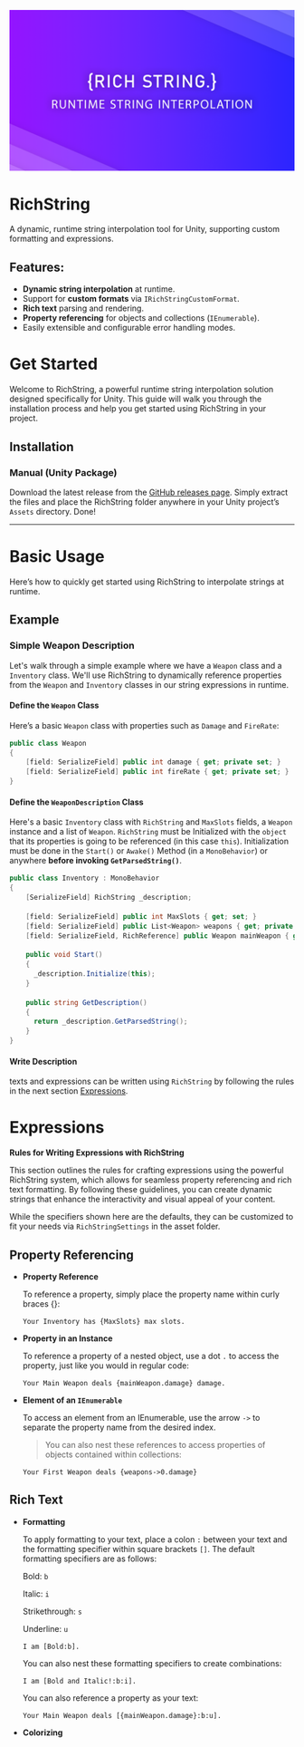 ![RichString](Docs/Images/RichStringBanner.png)
# RichString
 A dynamic, runtime string interpolation tool for Unity, supporting custom formatting and expressions.
 ## Features:
- **Dynamic string interpolation** at runtime.
- Support for **custom formats** via `IRichStringCustomFormat`.
- **Rich text** parsing and rendering.
- **Property referencing** for objects and collections (`IEnumerable`).
- Easily extensible and configurable error handling modes.

# Get Started
 Welcome to RichString, a powerful runtime string interpolation solution designed specifically for Unity. This guide will walk you through the installation process and help you get started using RichString in your project.
## Installation
### Manual (Unity Package)
 Download the latest release from the [GitHub releases page](https://github.com/AAuraDev/RichString/releases). Simply extract the files and place the RichString folder anywhere in your Unity project’s `Assets` directory. Done!
 
 ---
 
# Basic Usage
Here’s how to quickly get started using RichString to interpolate strings at runtime.
## Example
### Simple Weapon Description
Let's walk through a simple example where we have a `Weapon` class and a `Inventory` class. We'll use RichString to dynamically reference properties from the `Weapon` and `Inventory` classes in our string expressions in runtime.

#### Define the `Weapon` Class
  Here’s a basic `Weapon` class with properties such as `Damage` and `FireRate`:
```csharp
public class Weapon
{
    [field: SerializeField] public int damage { get; private set; }
    [field: SerializeField] public int fireRate { get; private set; }
}
```
#### Define the `WeaponDescription` Class
 Here's a basic `Inventory` class with `RichString` and `MaxSlots` fields, a `Weapon` instance and a list of `Weapon`.
 `RichString` must be Initialized with the `object` that its properties is going to be referenced (in this case `this`). Initialization must be done in the `Start()` or `Awake()` Method (in a `MonoBehavior`) or anywhere **before invoking `GetParsedString()`**. 
```csharp
public class Inventory : MonoBehavior
{
    [SerializeField] RichString _description;

    [field: SerializeField] public int MaxSlots { get; set; }
    [field: SerializeField] public List<Weapon> weapons { get; private set; } = new();
    [field: SerializeField, RichReference] public Weapon mainWeapon { get; private set; }

    public void Start()
    {
      _description.Initialize(this);
    }

    public string GetDescription()
    {
      return _description.GetParsedString();
    }
}
```
#### Write Description
 texts and expressions can be written using `RichString` by following the rules in the next section [Expressions](#expressions).

# Expressions
 **Rules for Writing Expressions with RichString**

 This section outlines the rules for crafting expressions using the powerful RichString system, which allows for seamless property referencing and rich text formatting. By following these guidelines, you can create dynamic strings that enhance the   interactivity and visual appeal of your content.

 While the specifiers shown here are the defaults, they can be customized to fit your needs via `RichStringSettings` in the asset folder.
## **Property Referencing**
 
 - **Property Reference**
   
   To reference a property, simply place the property name within curly braces {}:
   
   ```
   Your Inventory has {MaxSlots} max slots.  
   ```

 - **Property in an Instance**

   To reference a property of a nested object, use a dot `.` to access the property, just like you would in regular code:

   ```
   Your Main Weapon deals {mainWeapon.damage} damage.
   ```

 - **Element of an `IEnumerable`**

   To access an element from an IEnumerable, use the arrow `->` to separate the property name from the desired index.

   > You can also nest these references to access properties of objects contained within collections:

   ```
   Your First Weapon deals {weapons->0.damage}
   ```

## Rich Text

 - **Formatting**
   
   To apply formatting to your text, place a colon `:` between your text and the formatting specifier within square brackets `[]`. The default formatting specifiers are as follows:

   Bold: `b`

   Italic: `i`

   Strikethrough: `s`

   Underline: `u`

   ```
   I am [Bold:b].
   ```
   
   You can also nest these formatting specifiers to create combinations:

   ```
   I am [Bold and Italic!:b:i].
   ```
   You can also reference a property as your text:

   ```
   Your Main Weapon deals [{mainWeapon.damage}:b:u].
   ```

 - **Colorizing**
